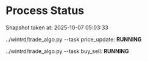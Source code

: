 # Process Status

Snapshot taken at: 2025-10-07 05:03:33

../wintrd/trade_algo.py --task price_update: **RUNNING**

../wintrd/trade_algo.py --task buy_sell: **RUNNING**

